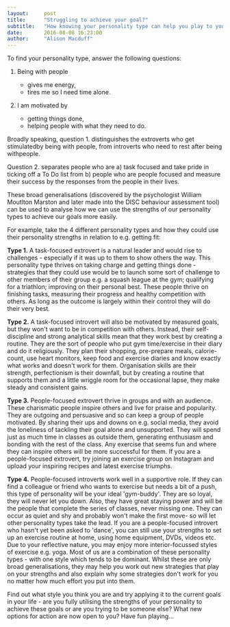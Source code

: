```yaml
---
layout:     post
title:      "Struggling to achieve your goal?"
subtitle:   "How knowing your personality type can help you play to your strengths."  
date:       2016-08-08 16:23:00
author:     "Alison Macduff"
---
```

<!--**Struggling to achieve your goal?**-->
<!--**How knowing your personality type can help you play to your strengths.**-->
To find your personality type, answer the following questions:

1. Being with people
    - gives me energy,
    - tires me so I need time alone.

2. I am motivated by
    - getting things done,
    - helping people with what they need to do.

Broadly speaking, question 1. distinguishes the extroverts who get stimulatedby being with people, from introverts who need to rest after being withpeople.

Question 2. separates people who are a) task focused and take pride in ticking off a To Do list from b) people who are people focused and measure their success by the responses from the people in their lives.

These broad generalisations (discovered by the psychologist William Moutlton Marston and later made into the DISC behaviour assessment tool) can be used to analyse how we can use the strengths of our personality types to achieve our goals more easily.

For example, take the 4 different personality types and how they could use their personality strengths in relation to e.g. getting fit:

__Type 1.__ A task-focused extrovert is a natural leader and would rise to challenges - especially if it was up to them to show others the way. This personality type thrives on taking charge and getting things done -strategies that they could use would be to launch some sort of challenge to other members of their group e.g. a squash league at the gym; qualifying for a triathlon; improving on their personal best. These people thrive on finishing tasks, measuring their progress and healthy competition with others. As long as the outcome is largely within their control they will do their very best.

__Type 2.__ A task-focused introvert will also be motivated by measured goals, but they won&#39;t want to be in competition with others. Instead, their self-discipline and strong analytical skills mean that they work best by creating a routine. They are the sort of people who put gym time/exercise in their diary and do it religiously. They plan their shopping, pre-prepare meals, calorie-count, use heart monitors, keep food and exercise diaries and know exactly what works and doesn&#39;t work for them. Organisation skills are their strength, perfectionism is their downfall, but by creating a routine that supports them and a little wriggle room for the occasional lapse, they make steady and consistent gains.

__Type 3.__ People-focused extrovert thrive in groups and with an audience. These charismatic people inspire others and live for praise and popularity. They are outgoing and persuasive and so can keep a group of people motivated. By sharing their ups and downs on e.g. social media, they avoid the loneliness of tackling their goal alone and unsupported. They will spend just as much time in classes as outside them, generating enthusiasm and bonding with the rest of the class. Any exercise that seems fun and where they can inspire others will be more successful for them. If you are a people-focused extrovert, try joining an exercise group on Instagram and upload your inspiring recipes and latest exercise triumphs.

__Type 4.__ People-focused introverts work well in a supportive role. If they can find a colleague or friend who wants to exercise but needs a bit of a push, this type of personality will be your ideal &#39;gym-buddy&#39;. They are so loyal, they will never let you down. Also, they have great staying power and will be the people that complete the series of classes, never missing one. They can occur as quiet and shy and probably won&#39;t make the first move- so will let other personality types take the lead. If you are a people-focused introvert who hasn&#39;t yet been asked to &#39;dance&#39;, you can still use your strengths to set up an exercise routine at home, using home equipment, DVDs, videos etc. Due to your reflective nature, you may enjoy more interior-focussed styles of exercise e.g. yoga. Most of us are a combination of these personality types - with one style which tends to be dominant. Whilst these are only broad generalisations, they may help you work out new strategies that play on your strengths and also explain why some strategies don&#39;t work for you no matter how much effort you put 
into them.

Find out what style you think you are and try applying it to the current goals in your life - are you fully utilising the strengths of your personality to achieve these goals or are you trying to be someone else? What new options for action are now open to you? Have fun playing...